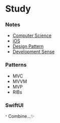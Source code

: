 # Study

### Notes

- [Computer Science](https://github.com/HyopangWorld/Study/Notes/CS.md)
- [iOS](https://github.com/HyopangWorld/Study/Notes/iOS.md)
- [Design Pattern](https://github.com/HyopangWorld/Study/Notes/DesignPattern.md)
- [Development Sense](https://github.com/HyopangWorld/Study/Notes/Development_common_sense.md)



### Patterns

- MVC
- MVVM
- MVP
- RIBs



### SwiftUI

ᐩ Combine...✨ 